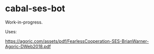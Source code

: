 cabal-ses-bot
=============

Work-in-progress.

Uses:

https://agoric.com/assets/pdf/FearlessCooperation-SES-BrianWarner-Agoric-DWeb2018.pdf
